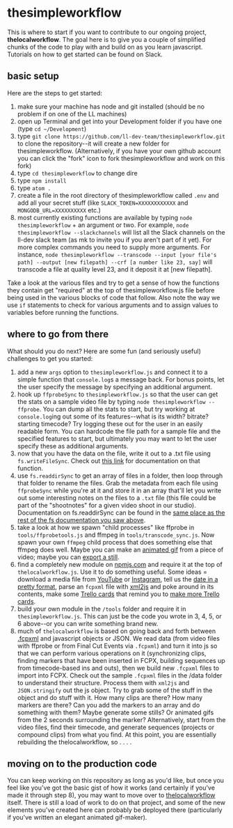 # thesimpleworkflow

This is where to start if you want to contribute to our ongoing project, **thelocalworkflow**.  The goal here is to give you a couple of simplified chunks of the code to play with and build on as you learn javascript.  Tutorials on how to get started can be found on Slack.

## basic setup

Here are the steps to get started:

1. make sure your machine has node and git installed (should be no problem if on one of the LL machines)
2. open up Terminal and get into your Development folder if you have one (type `cd ~/Development`)
3. type `git clone https://github.com/ll-dev-team/thesimpleworkflow.git` to clone the repository--it will create a new folder for thesimpleworkflow.  (Alternatively, if you have your own github account you can click the "fork" icon to fork thesimpleworkflow and work on this fork)
4. type `cd thesimpleworkflow` to change dire
5. type `npm install`
5. type `atom .`
6. create a file in the root directory of thesimpleworkflow called `.env` and add all your secret stuff (like `SLACK_TOKEN=XXXXXXXXXXXX` and `MONGODB_URL=XXXXXXXXXX` etc.)
7. most currently existing functions are available by typing `node thesimpleworkflow` + an argument or two.  For example, `node thesimpleworkflow --slackchannels` will list all the Slack channels on the ll-dev slack team (as mk to invite you if you aren't part of it yet).  For more complex commands you need to supply more arguments.   For instance, `node thesimpleworkflow --transcode --input [your file's path] --output [new filepath] --crf [a number like 23, say]` will transcode a file at quality level 23, and it deposit it at [new filepath].

Take a look at the various files and try to get a sense of how the functions they contain get "required" at the top of thesimpleworkflow.js file before being used in the various blocks of code that follow. Also note the way we use `if` statements to check for various arguments and to assign values to variables before running the functions.  

## where to go from there

What should you do next?  Here are some fun (and seriously useful) challenges to get you started:

1. add a new `args` option to `thesimpleworkflow.js` and connect it to a simple function that `console.log`s a message back.  For bonus points, let the user specify the message by specifying an additional argument.
2. hook up `ffprobeSync` to `thesimpleworkflow.js` so that the user can get the stats on a sample video file by typing `node thesimpleworkflow --ffprobe`.  You can dump all the stats to start, but try working at `console.log`ing out some of its features--what is its width?  bitrate?  starting timecode?  Try logging these out for the user in an easily readable form.  You can hardcode the file path for a sample file and the specified features to start, but ultimately you may want to let the user specify these as additional arguments.
3. now that you have the data on the file, write it out to a .txt file using `fs.writeFileSync`.  Check out [this link](https://nodejs.org/api/fs.html#fs_fs_writefilesync_file_data_options) for documentation on that function.
4. use `fs.readdirSync` to get an array of files in a folder, then loop through that folder to rename the files.  Grab the metadata from each file using `ffprobeSync` while you're at it and store it in an array that'll let you write out some interesting notes on the files to a `.txt` file (this file could be part of the "shootnotes" for a given video shoot in our studio).  Documentation on fs.readdirSync can be found in the [same place as the rest of the fs documentation you saw above](https://nodejs.org/api/fs.html#fs_fs_readdirsync_path_options).
5. take a look at how we spawn "child processes" like ffprobe in `tools/ffprobetools.js` and ffmpeg in `tools/transcode_sync.js`.  Now spawn your own `ffmpeg` child process that does something else that ffmpeg does well.  Maybe you can make an [animated gif](http://www.bugcodemaster.com/article/convert-video-animated-gif-using-ffmpeg) from a piece of video; maybe you can [export a still](https://ffmpeg.org/ffmpeg.html#Video-Options).
6. find a completely new module on [npmjs.com](https://www.npmjs.com/) and require it at the top of `thelocalworkflow.js`.  Use it to do something useful.  Some ideas = download a media file from [YouTube](https://www.npmjs.com/package/youtube-dl) or [Instagram](https://www.npmjs.com/package/instagram-save), tell us the [date in a pretty format](https://www.npmjs.com/package/dateformat), parse an `fcpxml` file with [xml2js](https://www.npmjs.com/package/xml2js) and poke around in its contents, make some [Trello cards](https://www.npmjs.com/package/trello) that remind you to [make more Trello cards](https://media.giphy.com/media/3o7TKO2211wmPgN3Xi/giphy.gif).
7. build your own module in the `/tools` folder and require it in `thesimpleworkflow.js`.  This can just be the code you wrote in 3,   4, 5, or 6 above--or you can write something brand new.
8. much of `thelocalworkflow` is based on going back and forth between [.fcpxml](https://developer.apple.com/library/content/documentation/FinalCutProX/Reference/FinalCutProXXMLFormat/EventsandProjects/EventsandProjects.html#//apple_ref/doc/uid/TP40011227-CH12-SW1) and javascript objects or JSON.  We read data (from video files with ffprobe or from Final Cut Events via `.fcpxml`) and turn it into js so that we can perform various operations on it (synchronizing clips, finding markers that have been inserted in FCPX, building sequences up from timecode-based ins and outs), then we build new `.fcpxml` files to import into FCPX.  Check out the sample `.fcpxml` files in the /data folder to understand their structure.  Process them with `xml2js` and `JSON.stringify` out the js object.  Try to grab some of the stuff in the object and do stuff with it.  How many clips are there?  How many markers are there?  Can you add the markers to an array and do something with them?  Maybe generate some stills?  Or animated gifs from the 2 seconds surrounding the marker?  Alternatively, start from the video files, find their timecode, and generate sequences (projects or compound clips) from what you find.  At this point, you are essentially rebuilding the thelocalworkflow, so . . . .

## moving on to the production code

You can keep working on this repository as long as you'd like, but once you feel like you've got the basic gist of how it works (and certainly if you've made it through step 8), you may want to move over to [thelocalworkflow](https://github.com/ll-dev-team/thelocalworkflow) itself. There is still a load of work to do on that project, and some of the new elements you've created here can probably be deployed there (particularly if you've written an elegant animated gif-maker).
